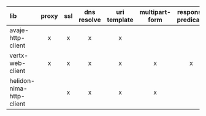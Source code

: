 | lib |proxy|ssl|dns resolve|uri template|multipart-form|response predicate| async  |
|:----|:----:|:----:|:----:|:----:|:----:|:----:|:----:|
|avaje-http-client|x|x|x|x| | |x|
|vertx-web-client|x|x|x|x|x|x|x|
|helidon-nima-http-client| |x|x|x|x| | |
